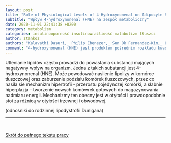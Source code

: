 ```yaml
---
layout: post
title: "Role of Physiological Levels of 4-Hydroxynonenal on Adipocyte Biology: Implications for Obesity and Metabolic Syndrome"
subtitle: "Wpływ 4-hydroxynonenal (HNE) na zespół metaboliczny"
date: 2020-11-01 22:41:38 +0200
category: metabolizm
categories: insulinooporność insulinowrażliwość matabolizm tłuszcz
author: ztankoz
authors: "Kalavathi Dasuri,_ Philip Ebenezer,_ Sun Ok Fernandez-Kim,_ Le Zhang,_ Zhanguo Gao,_ Annadora J Bruce-Keller,_ Linnea R Freeman,_ and Jeffrey N. Keller_,a"
comment: "4-hydroxynonenal (HNE) jest produktem pośrednim rozkładu kwasu linolenowego (roślinnego oleju, PUFA). Generuje stres oksydacyjny ale wolne rodniki (ROS) nie powstaja w miejscach sygnałowych ale tam gdzie nie powinny."
---
```


Utlenianie lipidów często prowadzi do powastania substancji mających nagatywny wpływ na organizm. Jedna z takich substancji jest 4-hydroxynonenal (HNE). Może powodować nasilenie lipolizy w komórce tłuszczowej oraz zaburzenie podziału komórek tłuszczowych, przez co nasila sie mechanizm hipertrofii - przerostu pojedynczej komórki, a słabnie hiperplazja - tworzenie nowych komówrek gotowych do magazynowania nadmiaru energii. Mechanizmy ten obecny jest w otyłości i prawdopodobnie stoi za różnicą w otyłości trzewnej i obwodowej.

(odnośniki do rodzinnej lipodystrofii Dunigana)

<hr>
<br>

[Skrót do pełnego tekstu pracy](https://www.ncbi.nlm.nih.gov/pmc/articles/PMC4038367/pdf/nihms557612.pdf)
